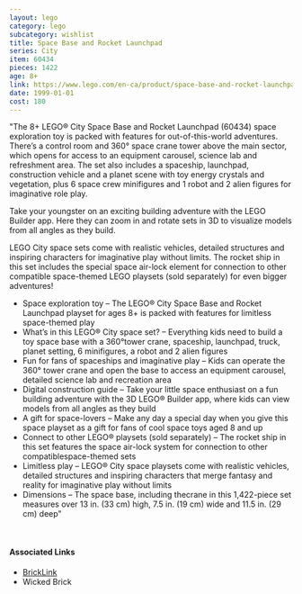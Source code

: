 ```yaml
---
layout: lego
category: lego
subcategory: wishlist
title: Space Base and Rocket Launchpad
series: City
item: 60434
pieces: 1422
age: 8+
link: https://www.lego.com/en-ca/product/space-base-and-rocket-launchpad-60434
date: 1999-01-01
cost: 180
---
```


"The 8+ LEGO® City Space Base and Rocket Launchpad (60434) space exploration toy is packed with features for out-of-this-world adventures. There’s a control room and 360° space crane tower above the main sector, which opens for access to an equipment carousel, science lab and refreshment area. The set also includes a spaceship, launchpad, construction vehicle and a planet scene with toy energy crystals and vegetation, plus 6 space crew minifigures and 1 robot and 2 alien figures for imaginative role play.

Take your youngster on an exciting building adventure with the LEGO Builder app. Here they can zoom in and rotate sets in 3D to visualize models from all angles as they build.

LEGO City space sets come with realistic vehicles, detailed structures and inspiring characters for imaginative play without limits. The rocket ship in this set includes the special space air-lock element for connection to other compatible space-themed LEGO playsets (sold separately) for even bigger adventures!

* Space exploration toy – The LEGO® City Space Base and Rocket Launchpad playset for ages 8+ is packed with features for limitless space-themed play
* What’s in this LEGO® City space set? – Everything kids need to build a toy space base with a 360°tower crane, spaceship, launchpad, truck, planet setting, 6 minifigures, a robot and 2 alien figures
* Fun for fans of spaceships and imaginative play – Kids can operate the 360° tower crane and open the base to access an equipment carousel, detailed science lab and recreation area
* Digital construction guide – Take your little space enthusiast on a fun building adventure with the 3D LEGO® Builder app, where kids can view models from all angles as they build
* A gift for space-lovers – Make any day a special day when you give this space playset as a gift for fans of cool space toys aged 8 and up
* Connect to other LEGO® playsets (sold separately) – The rocket ship in this set features the space air-lock system for connection to other compatiblespace-themed sets
* Limitless play – LEGO® City space playsets come with realistic vehicles, detailed structures and inspiring characters that merge fantasy and reality for imaginative play without limits
* Dimensions – The space base, including thecrane in this 1,422-piece set measures over 13 in. (33 cm) high, 7.5 in. (19 cm) wide and 11.5 in. (29 cm) deep"

<br>

#### Associated Links

* [BrickLink](https://www.bricklink.com/v2/catalog/catalogitem.page?S=60434-1)
* Wicked Brick
